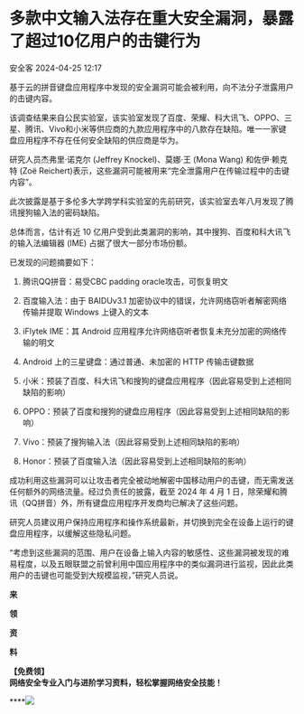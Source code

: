 #  多款中文输入法存在重大安全漏洞，暴露了超过10亿用户的击键行为   
 安全客   2024-04-25 12:17  
  
基于云的拼音键盘应用程序中发现的安全漏洞可能会被利用，向不法分子泄露用户的击键内容。  
  
该调查结果来自公民实验室，该实验室发现了百度、荣耀、科大讯飞、OPPO、三星、腾讯、Vivo和小米等供应商的九款应用程序中的八款存在缺陷。唯一一家键盘应用程序不存在任何安全缺陷的供应商是华为。  
  
研究人员杰弗里·诺克尔 (Jeffrey Knockel)、莫娜·王 (Mona Wang) 和佐伊·赖克特 (Zoë Reichert)表示，这些漏洞可能被用来“完全泄露用户在传输过程中的击键内容”。  
  
此次披露是基于多伦多大学跨学科实验室的先前研究，该实验室去年八月发现了腾讯搜狗输入法的密码缺陷。  
  
总体而言，估计有近 10 亿用户受到此类漏洞的影响，其中搜狗、百度和科大讯飞的输入法编辑器 (IME) 占据了很大一部分市场份额。  
  
已发现的问题摘要如下：  
1. 腾讯QQ拼音：易受CBC padding oracle攻击，可恢复明文  
  
1. 百度输入法：由于 BAIDUv3.1 加密协议中的错误，允许网络窃听者解密网络传输并提取 Windows 上键入的文本  
  
1. iFlytek IME：其 Android 应用程序允许网络窃听者恢复未充分加密的网络传输的明文  
  
1. Android 上的三星键盘：通过普通、未加密的 HTTP 传输击键数据  
  
1. 小米：预装了百度、科大讯飞和搜狗的键盘应用程序（因此容易受到上述相同缺陷的影响）  
  
1. OPPO：预装了百度和搜狗的键盘应用程序（因此容易受到上述相同缺陷的影响）  
  
1. Vivo：预装了搜狗输入法（因此容易受到上述相同缺陷的影响）  
  
1. Honor：预装了百度输入法（因此容易受到上述相同缺陷的影响）  
  
成功利用这些漏洞可以让攻击者完全被动地解密中国移动用户的击键，而无需发送任何额外的网络流量。经过负责任的披露，截至 2024 年 4 月 1 日，除荣耀和腾讯（QQ拼音）外，所有键盘应用程序开发商均已解决了这些问题。  
  
研究人员建议用户保持应用程序和操作系统最新，并切换到完全在设备上运行的键盘应用程序，以缓解这些隐私问题。  
  
“考虑到这些漏洞的范围、用户在设备上输入内容的敏感性、这些漏洞被发现的难易程度，以及五眼联盟之前曾利用中国应用程序中的类似漏洞进行监视，因此此类用户的击键也可能受到大规模监视，”研究人员说。  
  
  
**来**  
  
**领**  
  
**资**  
  
**料**  
  
**【免费领】**  
**网络安全专业入门与进阶学习资料，轻松掌握网络安全技能！**  
  
****![](https://mmbiz.qpic.cn/sz_mmbiz_png/Ok4fxxCpBb4N2VUg5icoU6eUKJ14GUznZiaB5GRRWfKMn3k9mc03BRO6zB0LoPzN4UFb1vIKXwibvsEkPLy6ozj8Q/640?wx_fmt=other&from=appmsg&wxfrom=5&wx_lazy=1&wx_co=1&tp=webp "")  
  
  
  
